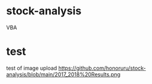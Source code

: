# stock-analysis
VBA
# test
test of image upload
https://github.com/honoruru/stock-analysis/blob/main/2017_2018%20Results.png
